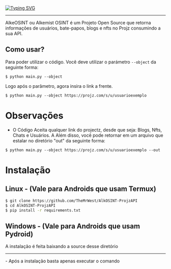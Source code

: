 <div>
  <a href="https://git.io/typing-svg"><img src="https://readme-typing-svg.demolab.com?font=Anta&weight=900&size=28&duration=2000&pause=1000&color=F7F7F7&center=true&random=false&width=435&lines=Alkemist+Osint;Projz+Api+(Unoficial)" alt="Typing SVG" /></a>
<hr>
</div>

<p>
  AlkeOSINT ou Alkemist OSINT é um Projeto Open Source que retorna informações de usuários, bate-papos, blogs e nfts no Projz consumindo a sua API.
</p>

## Como usar?

Para poder utilizar o código. Você deve utilizar o parámetro ``--object`` da seguinte forma:

```
$ python main.py --object
```

Logo após o parâmetro, agora insira o link a frente.

```
$ python main.py --object https://projz.com/s/u/usuarioexemplo
```

# Observações

- O Código Aceita qualquer link do projectz, desde que seja: Blogs, Nfts, Chats e Usuários. 
A
Além disso, você pode retornar em um arquivo que estalar no diretório "out" da seguinte forma:
```
$ python main.py --object https://projz.com/s/u/usuarioexemplo --out
```

# Instalação


## Linux - (Vale para Androids que usam Termux)
```sh
$ git clone https://github.com/TheMrWest/AlkOSINT-ProjzAPI
$ cd AlkOSINT-ProjzAPI
$ pip install -r requirements.txt
```

## Windows - (Vale para Androids que usam Pydroid)
A instalação é feita baixando a source desse diretório

<hr>
- Após a instalação basta apenas executar o comando
